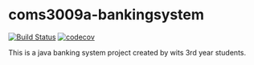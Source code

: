 # coms3009a-bankingsystem
 [![Build Status](https://travis-ci.com/NeoMaja/coms-3009a-bankingsystem.svg?token=KRJyGJdtUy45xqsuRezk&branch=main)](https://travis-ci.com/NeoMaja/coms-3009a-bankingsystem)
[![codecov](https://codecov.io/gh/NeoMaja/coms-3009a-bankingsystem/branch/main/graph/badge.svg?token=WX9OXZK4WD)](https://codecov.io/gh/NeoMaja/coms-3009a-bankingsystem)

 This is a java banking system project created by wits 3rd year students.

